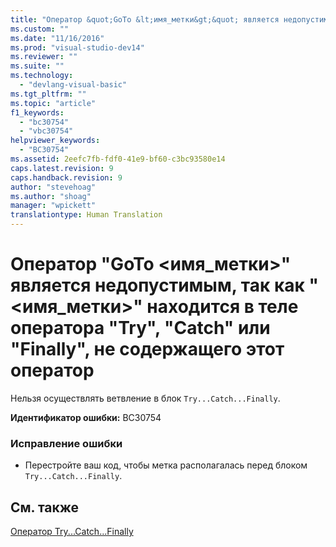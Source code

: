 ```yaml
---
title: "Оператор &quot;GoTo &lt;имя_метки&gt;&quot; является недопустимым, так как &quot;&lt;имя_метки&gt;&quot; находится в теле оператора &quot;Try&quot;, &quot;Catch&quot; или &quot;Finally&quot;, не содержащего этот оператор | Microsoft Docs"
ms.custom: ""
ms.date: "11/16/2016"
ms.prod: "visual-studio-dev14"
ms.reviewer: ""
ms.suite: ""
ms.technology: 
  - "devlang-visual-basic"
ms.tgt_pltfrm: ""
ms.topic: "article"
f1_keywords: 
  - "bc30754"
  - "vbc30754"
helpviewer_keywords: 
  - "BC30754"
ms.assetid: 2eefc7fb-fdf0-41e9-bf60-c3bc93580e14
caps.latest.revision: 9
caps.handback.revision: 9
author: "stevehoag"
ms.author: "shoag"
manager: "wpickett"
translationtype: Human Translation
---
```

# Оператор &quot;GoTo &lt;имя_метки&gt;&quot; является недопустимым, так как &quot;&lt;имя_метки&gt;&quot; находится в теле оператора &quot;Try&quot;, &quot;Catch&quot; или &quot;Finally&quot;, не содержащего этот оператор
Нельзя осуществлять ветвление в блок `Try...Catch...Finally`.  
  
 **Идентификатор ошибки:** BC30754  
  
### Исправление ошибки  
  
-   Перестройте ваш код, чтобы метка располагалась перед блоком `Try...Catch...Finally`.  
  
## См. также  
 [Оператор Try...Catch...Finally](../../visual-basic/language-reference/statements/try-catch-finally-statement.md)